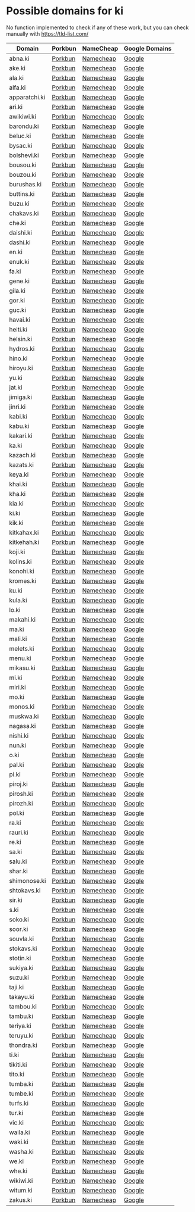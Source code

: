 # Possible domains for ki

No function implemented to check if any of these work, but you can check manually with https://tld-list.com/

| Domain | Porkbun | NameCheap | Google Domains |
|---|---|---|---|
| abna.ki | [Porkbun](https://porkbun.com/checkout/search?prb=e814663da1&tlds=&idnLanguage=&search=search&q=abna.ki) | [Namecheap](https://www.namecheap.com/domains/registration/results/?domain=abna.ki) | [Google](https://domains.google.com/registrar/search?searchTerm=abna.ki) |
| ake.ki | [Porkbun](https://porkbun.com/checkout/search?prb=e814663da1&tlds=&idnLanguage=&search=search&q=ake.ki) | [Namecheap](https://www.namecheap.com/domains/registration/results/?domain=ake.ki) | [Google](https://domains.google.com/registrar/search?searchTerm=ake.ki) |
| ala.ki | [Porkbun](https://porkbun.com/checkout/search?prb=e814663da1&tlds=&idnLanguage=&search=search&q=ala.ki) | [Namecheap](https://www.namecheap.com/domains/registration/results/?domain=ala.ki) | [Google](https://domains.google.com/registrar/search?searchTerm=ala.ki) |
| alfa.ki | [Porkbun](https://porkbun.com/checkout/search?prb=e814663da1&tlds=&idnLanguage=&search=search&q=alfa.ki) | [Namecheap](https://www.namecheap.com/domains/registration/results/?domain=alfa.ki) | [Google](https://domains.google.com/registrar/search?searchTerm=alfa.ki) |
| apparatchi.ki | [Porkbun](https://porkbun.com/checkout/search?prb=e814663da1&tlds=&idnLanguage=&search=search&q=apparatchi.ki) | [Namecheap](https://www.namecheap.com/domains/registration/results/?domain=apparatchi.ki) | [Google](https://domains.google.com/registrar/search?searchTerm=apparatchi.ki) |
| ari.ki | [Porkbun](https://porkbun.com/checkout/search?prb=e814663da1&tlds=&idnLanguage=&search=search&q=ari.ki) | [Namecheap](https://www.namecheap.com/domains/registration/results/?domain=ari.ki) | [Google](https://domains.google.com/registrar/search?searchTerm=ari.ki) |
| awikiwi.ki | [Porkbun](https://porkbun.com/checkout/search?prb=e814663da1&tlds=&idnLanguage=&search=search&q=awikiwi.ki) | [Namecheap](https://www.namecheap.com/domains/registration/results/?domain=awikiwi.ki) | [Google](https://domains.google.com/registrar/search?searchTerm=awikiwi.ki) |
| barondu.ki | [Porkbun](https://porkbun.com/checkout/search?prb=e814663da1&tlds=&idnLanguage=&search=search&q=barondu.ki) | [Namecheap](https://www.namecheap.com/domains/registration/results/?domain=barondu.ki) | [Google](https://domains.google.com/registrar/search?searchTerm=barondu.ki) |
| beluc.ki | [Porkbun](https://porkbun.com/checkout/search?prb=e814663da1&tlds=&idnLanguage=&search=search&q=beluc.ki) | [Namecheap](https://www.namecheap.com/domains/registration/results/?domain=beluc.ki) | [Google](https://domains.google.com/registrar/search?searchTerm=beluc.ki) |
| bysac.ki | [Porkbun](https://porkbun.com/checkout/search?prb=e814663da1&tlds=&idnLanguage=&search=search&q=bysac.ki) | [Namecheap](https://www.namecheap.com/domains/registration/results/?domain=bysac.ki) | [Google](https://domains.google.com/registrar/search?searchTerm=bysac.ki) |
| bolshevi.ki | [Porkbun](https://porkbun.com/checkout/search?prb=e814663da1&tlds=&idnLanguage=&search=search&q=bolshevi.ki) | [Namecheap](https://www.namecheap.com/domains/registration/results/?domain=bolshevi.ki) | [Google](https://domains.google.com/registrar/search?searchTerm=bolshevi.ki) |
| bousou.ki | [Porkbun](https://porkbun.com/checkout/search?prb=e814663da1&tlds=&idnLanguage=&search=search&q=bousou.ki) | [Namecheap](https://www.namecheap.com/domains/registration/results/?domain=bousou.ki) | [Google](https://domains.google.com/registrar/search?searchTerm=bousou.ki) |
| bouzou.ki | [Porkbun](https://porkbun.com/checkout/search?prb=e814663da1&tlds=&idnLanguage=&search=search&q=bouzou.ki) | [Namecheap](https://www.namecheap.com/domains/registration/results/?domain=bouzou.ki) | [Google](https://domains.google.com/registrar/search?searchTerm=bouzou.ki) |
| burushas.ki | [Porkbun](https://porkbun.com/checkout/search?prb=e814663da1&tlds=&idnLanguage=&search=search&q=burushas.ki) | [Namecheap](https://www.namecheap.com/domains/registration/results/?domain=burushas.ki) | [Google](https://domains.google.com/registrar/search?searchTerm=burushas.ki) |
| buttins.ki | [Porkbun](https://porkbun.com/checkout/search?prb=e814663da1&tlds=&idnLanguage=&search=search&q=buttins.ki) | [Namecheap](https://www.namecheap.com/domains/registration/results/?domain=buttins.ki) | [Google](https://domains.google.com/registrar/search?searchTerm=buttins.ki) |
| buzu.ki | [Porkbun](https://porkbun.com/checkout/search?prb=e814663da1&tlds=&idnLanguage=&search=search&q=buzu.ki) | [Namecheap](https://www.namecheap.com/domains/registration/results/?domain=buzu.ki) | [Google](https://domains.google.com/registrar/search?searchTerm=buzu.ki) |
| chakavs.ki | [Porkbun](https://porkbun.com/checkout/search?prb=e814663da1&tlds=&idnLanguage=&search=search&q=chakavs.ki) | [Namecheap](https://www.namecheap.com/domains/registration/results/?domain=chakavs.ki) | [Google](https://domains.google.com/registrar/search?searchTerm=chakavs.ki) |
| che.ki | [Porkbun](https://porkbun.com/checkout/search?prb=e814663da1&tlds=&idnLanguage=&search=search&q=che.ki) | [Namecheap](https://www.namecheap.com/domains/registration/results/?domain=che.ki) | [Google](https://domains.google.com/registrar/search?searchTerm=che.ki) |
| daishi.ki | [Porkbun](https://porkbun.com/checkout/search?prb=e814663da1&tlds=&idnLanguage=&search=search&q=daishi.ki) | [Namecheap](https://www.namecheap.com/domains/registration/results/?domain=daishi.ki) | [Google](https://domains.google.com/registrar/search?searchTerm=daishi.ki) |
| dashi.ki | [Porkbun](https://porkbun.com/checkout/search?prb=e814663da1&tlds=&idnLanguage=&search=search&q=dashi.ki) | [Namecheap](https://www.namecheap.com/domains/registration/results/?domain=dashi.ki) | [Google](https://domains.google.com/registrar/search?searchTerm=dashi.ki) |
| en.ki | [Porkbun](https://porkbun.com/checkout/search?prb=e814663da1&tlds=&idnLanguage=&search=search&q=en.ki) | [Namecheap](https://www.namecheap.com/domains/registration/results/?domain=en.ki) | [Google](https://domains.google.com/registrar/search?searchTerm=en.ki) |
| enuk.ki | [Porkbun](https://porkbun.com/checkout/search?prb=e814663da1&tlds=&idnLanguage=&search=search&q=enuk.ki) | [Namecheap](https://www.namecheap.com/domains/registration/results/?domain=enuk.ki) | [Google](https://domains.google.com/registrar/search?searchTerm=enuk.ki) |
| fa.ki | [Porkbun](https://porkbun.com/checkout/search?prb=e814663da1&tlds=&idnLanguage=&search=search&q=fa.ki) | [Namecheap](https://www.namecheap.com/domains/registration/results/?domain=fa.ki) | [Google](https://domains.google.com/registrar/search?searchTerm=fa.ki) |
| gene.ki | [Porkbun](https://porkbun.com/checkout/search?prb=e814663da1&tlds=&idnLanguage=&search=search&q=gene.ki) | [Namecheap](https://www.namecheap.com/domains/registration/results/?domain=gene.ki) | [Google](https://domains.google.com/registrar/search?searchTerm=gene.ki) |
| gila.ki | [Porkbun](https://porkbun.com/checkout/search?prb=e814663da1&tlds=&idnLanguage=&search=search&q=gila.ki) | [Namecheap](https://www.namecheap.com/domains/registration/results/?domain=gila.ki) | [Google](https://domains.google.com/registrar/search?searchTerm=gila.ki) |
| gor.ki | [Porkbun](https://porkbun.com/checkout/search?prb=e814663da1&tlds=&idnLanguage=&search=search&q=gor.ki) | [Namecheap](https://www.namecheap.com/domains/registration/results/?domain=gor.ki) | [Google](https://domains.google.com/registrar/search?searchTerm=gor.ki) |
| guc.ki | [Porkbun](https://porkbun.com/checkout/search?prb=e814663da1&tlds=&idnLanguage=&search=search&q=guc.ki) | [Namecheap](https://www.namecheap.com/domains/registration/results/?domain=guc.ki) | [Google](https://domains.google.com/registrar/search?searchTerm=guc.ki) |
| havai.ki | [Porkbun](https://porkbun.com/checkout/search?prb=e814663da1&tlds=&idnLanguage=&search=search&q=havai.ki) | [Namecheap](https://www.namecheap.com/domains/registration/results/?domain=havai.ki) | [Google](https://domains.google.com/registrar/search?searchTerm=havai.ki) |
| heiti.ki | [Porkbun](https://porkbun.com/checkout/search?prb=e814663da1&tlds=&idnLanguage=&search=search&q=heiti.ki) | [Namecheap](https://www.namecheap.com/domains/registration/results/?domain=heiti.ki) | [Google](https://domains.google.com/registrar/search?searchTerm=heiti.ki) |
| helsin.ki | [Porkbun](https://porkbun.com/checkout/search?prb=e814663da1&tlds=&idnLanguage=&search=search&q=helsin.ki) | [Namecheap](https://www.namecheap.com/domains/registration/results/?domain=helsin.ki) | [Google](https://domains.google.com/registrar/search?searchTerm=helsin.ki) |
| hydros.ki | [Porkbun](https://porkbun.com/checkout/search?prb=e814663da1&tlds=&idnLanguage=&search=search&q=hydros.ki) | [Namecheap](https://www.namecheap.com/domains/registration/results/?domain=hydros.ki) | [Google](https://domains.google.com/registrar/search?searchTerm=hydros.ki) |
| hino.ki | [Porkbun](https://porkbun.com/checkout/search?prb=e814663da1&tlds=&idnLanguage=&search=search&q=hino.ki) | [Namecheap](https://www.namecheap.com/domains/registration/results/?domain=hino.ki) | [Google](https://domains.google.com/registrar/search?searchTerm=hino.ki) |
| hiroyu.ki | [Porkbun](https://porkbun.com/checkout/search?prb=e814663da1&tlds=&idnLanguage=&search=search&q=hiroyu.ki) | [Namecheap](https://www.namecheap.com/domains/registration/results/?domain=hiroyu.ki) | [Google](https://domains.google.com/registrar/search?searchTerm=hiroyu.ki) |
| yu.ki | [Porkbun](https://porkbun.com/checkout/search?prb=e814663da1&tlds=&idnLanguage=&search=search&q=yu.ki) | [Namecheap](https://www.namecheap.com/domains/registration/results/?domain=yu.ki) | [Google](https://domains.google.com/registrar/search?searchTerm=yu.ki) |
| jat.ki | [Porkbun](https://porkbun.com/checkout/search?prb=e814663da1&tlds=&idnLanguage=&search=search&q=jat.ki) | [Namecheap](https://www.namecheap.com/domains/registration/results/?domain=jat.ki) | [Google](https://domains.google.com/registrar/search?searchTerm=jat.ki) |
| jimiga.ki | [Porkbun](https://porkbun.com/checkout/search?prb=e814663da1&tlds=&idnLanguage=&search=search&q=jimiga.ki) | [Namecheap](https://www.namecheap.com/domains/registration/results/?domain=jimiga.ki) | [Google](https://domains.google.com/registrar/search?searchTerm=jimiga.ki) |
| jinri.ki | [Porkbun](https://porkbun.com/checkout/search?prb=e814663da1&tlds=&idnLanguage=&search=search&q=jinri.ki) | [Namecheap](https://www.namecheap.com/domains/registration/results/?domain=jinri.ki) | [Google](https://domains.google.com/registrar/search?searchTerm=jinri.ki) |
| kabi.ki | [Porkbun](https://porkbun.com/checkout/search?prb=e814663da1&tlds=&idnLanguage=&search=search&q=kabi.ki) | [Namecheap](https://www.namecheap.com/domains/registration/results/?domain=kabi.ki) | [Google](https://domains.google.com/registrar/search?searchTerm=kabi.ki) |
| kabu.ki | [Porkbun](https://porkbun.com/checkout/search?prb=e814663da1&tlds=&idnLanguage=&search=search&q=kabu.ki) | [Namecheap](https://www.namecheap.com/domains/registration/results/?domain=kabu.ki) | [Google](https://domains.google.com/registrar/search?searchTerm=kabu.ki) |
| kakari.ki | [Porkbun](https://porkbun.com/checkout/search?prb=e814663da1&tlds=&idnLanguage=&search=search&q=kakari.ki) | [Namecheap](https://www.namecheap.com/domains/registration/results/?domain=kakari.ki) | [Google](https://domains.google.com/registrar/search?searchTerm=kakari.ki) |
| ka.ki | [Porkbun](https://porkbun.com/checkout/search?prb=e814663da1&tlds=&idnLanguage=&search=search&q=ka.ki) | [Namecheap](https://www.namecheap.com/domains/registration/results/?domain=ka.ki) | [Google](https://domains.google.com/registrar/search?searchTerm=ka.ki) |
| kazach.ki | [Porkbun](https://porkbun.com/checkout/search?prb=e814663da1&tlds=&idnLanguage=&search=search&q=kazach.ki) | [Namecheap](https://www.namecheap.com/domains/registration/results/?domain=kazach.ki) | [Google](https://domains.google.com/registrar/search?searchTerm=kazach.ki) |
| kazats.ki | [Porkbun](https://porkbun.com/checkout/search?prb=e814663da1&tlds=&idnLanguage=&search=search&q=kazats.ki) | [Namecheap](https://www.namecheap.com/domains/registration/results/?domain=kazats.ki) | [Google](https://domains.google.com/registrar/search?searchTerm=kazats.ki) |
| keya.ki | [Porkbun](https://porkbun.com/checkout/search?prb=e814663da1&tlds=&idnLanguage=&search=search&q=keya.ki) | [Namecheap](https://www.namecheap.com/domains/registration/results/?domain=keya.ki) | [Google](https://domains.google.com/registrar/search?searchTerm=keya.ki) |
| khai.ki | [Porkbun](https://porkbun.com/checkout/search?prb=e814663da1&tlds=&idnLanguage=&search=search&q=khai.ki) | [Namecheap](https://www.namecheap.com/domains/registration/results/?domain=khai.ki) | [Google](https://domains.google.com/registrar/search?searchTerm=khai.ki) |
| kha.ki | [Porkbun](https://porkbun.com/checkout/search?prb=e814663da1&tlds=&idnLanguage=&search=search&q=kha.ki) | [Namecheap](https://www.namecheap.com/domains/registration/results/?domain=kha.ki) | [Google](https://domains.google.com/registrar/search?searchTerm=kha.ki) |
| kia.ki | [Porkbun](https://porkbun.com/checkout/search?prb=e814663da1&tlds=&idnLanguage=&search=search&q=kia.ki) | [Namecheap](https://www.namecheap.com/domains/registration/results/?domain=kia.ki) | [Google](https://domains.google.com/registrar/search?searchTerm=kia.ki) |
| ki.ki | [Porkbun](https://porkbun.com/checkout/search?prb=e814663da1&tlds=&idnLanguage=&search=search&q=ki.ki) | [Namecheap](https://www.namecheap.com/domains/registration/results/?domain=ki.ki) | [Google](https://domains.google.com/registrar/search?searchTerm=ki.ki) |
| kik.ki | [Porkbun](https://porkbun.com/checkout/search?prb=e814663da1&tlds=&idnLanguage=&search=search&q=kik.ki) | [Namecheap](https://www.namecheap.com/domains/registration/results/?domain=kik.ki) | [Google](https://domains.google.com/registrar/search?searchTerm=kik.ki) |
| kitkahax.ki | [Porkbun](https://porkbun.com/checkout/search?prb=e814663da1&tlds=&idnLanguage=&search=search&q=kitkahax.ki) | [Namecheap](https://www.namecheap.com/domains/registration/results/?domain=kitkahax.ki) | [Google](https://domains.google.com/registrar/search?searchTerm=kitkahax.ki) |
| kitkehah.ki | [Porkbun](https://porkbun.com/checkout/search?prb=e814663da1&tlds=&idnLanguage=&search=search&q=kitkehah.ki) | [Namecheap](https://www.namecheap.com/domains/registration/results/?domain=kitkehah.ki) | [Google](https://domains.google.com/registrar/search?searchTerm=kitkehah.ki) |
| koji.ki | [Porkbun](https://porkbun.com/checkout/search?prb=e814663da1&tlds=&idnLanguage=&search=search&q=koji.ki) | [Namecheap](https://www.namecheap.com/domains/registration/results/?domain=koji.ki) | [Google](https://domains.google.com/registrar/search?searchTerm=koji.ki) |
| kolins.ki | [Porkbun](https://porkbun.com/checkout/search?prb=e814663da1&tlds=&idnLanguage=&search=search&q=kolins.ki) | [Namecheap](https://www.namecheap.com/domains/registration/results/?domain=kolins.ki) | [Google](https://domains.google.com/registrar/search?searchTerm=kolins.ki) |
| konohi.ki | [Porkbun](https://porkbun.com/checkout/search?prb=e814663da1&tlds=&idnLanguage=&search=search&q=konohi.ki) | [Namecheap](https://www.namecheap.com/domains/registration/results/?domain=konohi.ki) | [Google](https://domains.google.com/registrar/search?searchTerm=konohi.ki) |
| kromes.ki | [Porkbun](https://porkbun.com/checkout/search?prb=e814663da1&tlds=&idnLanguage=&search=search&q=kromes.ki) | [Namecheap](https://www.namecheap.com/domains/registration/results/?domain=kromes.ki) | [Google](https://domains.google.com/registrar/search?searchTerm=kromes.ki) |
| ku.ki | [Porkbun](https://porkbun.com/checkout/search?prb=e814663da1&tlds=&idnLanguage=&search=search&q=ku.ki) | [Namecheap](https://www.namecheap.com/domains/registration/results/?domain=ku.ki) | [Google](https://domains.google.com/registrar/search?searchTerm=ku.ki) |
| kula.ki | [Porkbun](https://porkbun.com/checkout/search?prb=e814663da1&tlds=&idnLanguage=&search=search&q=kula.ki) | [Namecheap](https://www.namecheap.com/domains/registration/results/?domain=kula.ki) | [Google](https://domains.google.com/registrar/search?searchTerm=kula.ki) |
| lo.ki | [Porkbun](https://porkbun.com/checkout/search?prb=e814663da1&tlds=&idnLanguage=&search=search&q=lo.ki) | [Namecheap](https://www.namecheap.com/domains/registration/results/?domain=lo.ki) | [Google](https://domains.google.com/registrar/search?searchTerm=lo.ki) |
| makahi.ki | [Porkbun](https://porkbun.com/checkout/search?prb=e814663da1&tlds=&idnLanguage=&search=search&q=makahi.ki) | [Namecheap](https://www.namecheap.com/domains/registration/results/?domain=makahi.ki) | [Google](https://domains.google.com/registrar/search?searchTerm=makahi.ki) |
| ma.ki | [Porkbun](https://porkbun.com/checkout/search?prb=e814663da1&tlds=&idnLanguage=&search=search&q=ma.ki) | [Namecheap](https://www.namecheap.com/domains/registration/results/?domain=ma.ki) | [Google](https://domains.google.com/registrar/search?searchTerm=ma.ki) |
| mali.ki | [Porkbun](https://porkbun.com/checkout/search?prb=e814663da1&tlds=&idnLanguage=&search=search&q=mali.ki) | [Namecheap](https://www.namecheap.com/domains/registration/results/?domain=mali.ki) | [Google](https://domains.google.com/registrar/search?searchTerm=mali.ki) |
| melets.ki | [Porkbun](https://porkbun.com/checkout/search?prb=e814663da1&tlds=&idnLanguage=&search=search&q=melets.ki) | [Namecheap](https://www.namecheap.com/domains/registration/results/?domain=melets.ki) | [Google](https://domains.google.com/registrar/search?searchTerm=melets.ki) |
| menu.ki | [Porkbun](https://porkbun.com/checkout/search?prb=e814663da1&tlds=&idnLanguage=&search=search&q=menu.ki) | [Namecheap](https://www.namecheap.com/domains/registration/results/?domain=menu.ki) | [Google](https://domains.google.com/registrar/search?searchTerm=menu.ki) |
| mikasu.ki | [Porkbun](https://porkbun.com/checkout/search?prb=e814663da1&tlds=&idnLanguage=&search=search&q=mikasu.ki) | [Namecheap](https://www.namecheap.com/domains/registration/results/?domain=mikasu.ki) | [Google](https://domains.google.com/registrar/search?searchTerm=mikasu.ki) |
| mi.ki | [Porkbun](https://porkbun.com/checkout/search?prb=e814663da1&tlds=&idnLanguage=&search=search&q=mi.ki) | [Namecheap](https://www.namecheap.com/domains/registration/results/?domain=mi.ki) | [Google](https://domains.google.com/registrar/search?searchTerm=mi.ki) |
| miri.ki | [Porkbun](https://porkbun.com/checkout/search?prb=e814663da1&tlds=&idnLanguage=&search=search&q=miri.ki) | [Namecheap](https://www.namecheap.com/domains/registration/results/?domain=miri.ki) | [Google](https://domains.google.com/registrar/search?searchTerm=miri.ki) |
| mo.ki | [Porkbun](https://porkbun.com/checkout/search?prb=e814663da1&tlds=&idnLanguage=&search=search&q=mo.ki) | [Namecheap](https://www.namecheap.com/domains/registration/results/?domain=mo.ki) | [Google](https://domains.google.com/registrar/search?searchTerm=mo.ki) |
| monos.ki | [Porkbun](https://porkbun.com/checkout/search?prb=e814663da1&tlds=&idnLanguage=&search=search&q=monos.ki) | [Namecheap](https://www.namecheap.com/domains/registration/results/?domain=monos.ki) | [Google](https://domains.google.com/registrar/search?searchTerm=monos.ki) |
| muskwa.ki | [Porkbun](https://porkbun.com/checkout/search?prb=e814663da1&tlds=&idnLanguage=&search=search&q=muskwa.ki) | [Namecheap](https://www.namecheap.com/domains/registration/results/?domain=muskwa.ki) | [Google](https://domains.google.com/registrar/search?searchTerm=muskwa.ki) |
| nagasa.ki | [Porkbun](https://porkbun.com/checkout/search?prb=e814663da1&tlds=&idnLanguage=&search=search&q=nagasa.ki) | [Namecheap](https://www.namecheap.com/domains/registration/results/?domain=nagasa.ki) | [Google](https://domains.google.com/registrar/search?searchTerm=nagasa.ki) |
| nishi.ki | [Porkbun](https://porkbun.com/checkout/search?prb=e814663da1&tlds=&idnLanguage=&search=search&q=nishi.ki) | [Namecheap](https://www.namecheap.com/domains/registration/results/?domain=nishi.ki) | [Google](https://domains.google.com/registrar/search?searchTerm=nishi.ki) |
| nun.ki | [Porkbun](https://porkbun.com/checkout/search?prb=e814663da1&tlds=&idnLanguage=&search=search&q=nun.ki) | [Namecheap](https://www.namecheap.com/domains/registration/results/?domain=nun.ki) | [Google](https://domains.google.com/registrar/search?searchTerm=nun.ki) |
| o.ki | [Porkbun](https://porkbun.com/checkout/search?prb=e814663da1&tlds=&idnLanguage=&search=search&q=o.ki) | [Namecheap](https://www.namecheap.com/domains/registration/results/?domain=o.ki) | [Google](https://domains.google.com/registrar/search?searchTerm=o.ki) |
| pal.ki | [Porkbun](https://porkbun.com/checkout/search?prb=e814663da1&tlds=&idnLanguage=&search=search&q=pal.ki) | [Namecheap](https://www.namecheap.com/domains/registration/results/?domain=pal.ki) | [Google](https://domains.google.com/registrar/search?searchTerm=pal.ki) |
| pi.ki | [Porkbun](https://porkbun.com/checkout/search?prb=e814663da1&tlds=&idnLanguage=&search=search&q=pi.ki) | [Namecheap](https://www.namecheap.com/domains/registration/results/?domain=pi.ki) | [Google](https://domains.google.com/registrar/search?searchTerm=pi.ki) |
| piroj.ki | [Porkbun](https://porkbun.com/checkout/search?prb=e814663da1&tlds=&idnLanguage=&search=search&q=piroj.ki) | [Namecheap](https://www.namecheap.com/domains/registration/results/?domain=piroj.ki) | [Google](https://domains.google.com/registrar/search?searchTerm=piroj.ki) |
| pirosh.ki | [Porkbun](https://porkbun.com/checkout/search?prb=e814663da1&tlds=&idnLanguage=&search=search&q=pirosh.ki) | [Namecheap](https://www.namecheap.com/domains/registration/results/?domain=pirosh.ki) | [Google](https://domains.google.com/registrar/search?searchTerm=pirosh.ki) |
| pirozh.ki | [Porkbun](https://porkbun.com/checkout/search?prb=e814663da1&tlds=&idnLanguage=&search=search&q=pirozh.ki) | [Namecheap](https://www.namecheap.com/domains/registration/results/?domain=pirozh.ki) | [Google](https://domains.google.com/registrar/search?searchTerm=pirozh.ki) |
| pol.ki | [Porkbun](https://porkbun.com/checkout/search?prb=e814663da1&tlds=&idnLanguage=&search=search&q=pol.ki) | [Namecheap](https://www.namecheap.com/domains/registration/results/?domain=pol.ki) | [Google](https://domains.google.com/registrar/search?searchTerm=pol.ki) |
| ra.ki | [Porkbun](https://porkbun.com/checkout/search?prb=e814663da1&tlds=&idnLanguage=&search=search&q=ra.ki) | [Namecheap](https://www.namecheap.com/domains/registration/results/?domain=ra.ki) | [Google](https://domains.google.com/registrar/search?searchTerm=ra.ki) |
| rauri.ki | [Porkbun](https://porkbun.com/checkout/search?prb=e814663da1&tlds=&idnLanguage=&search=search&q=rauri.ki) | [Namecheap](https://www.namecheap.com/domains/registration/results/?domain=rauri.ki) | [Google](https://domains.google.com/registrar/search?searchTerm=rauri.ki) |
| re.ki | [Porkbun](https://porkbun.com/checkout/search?prb=e814663da1&tlds=&idnLanguage=&search=search&q=re.ki) | [Namecheap](https://www.namecheap.com/domains/registration/results/?domain=re.ki) | [Google](https://domains.google.com/registrar/search?searchTerm=re.ki) |
| sa.ki | [Porkbun](https://porkbun.com/checkout/search?prb=e814663da1&tlds=&idnLanguage=&search=search&q=sa.ki) | [Namecheap](https://www.namecheap.com/domains/registration/results/?domain=sa.ki) | [Google](https://domains.google.com/registrar/search?searchTerm=sa.ki) |
| salu.ki | [Porkbun](https://porkbun.com/checkout/search?prb=e814663da1&tlds=&idnLanguage=&search=search&q=salu.ki) | [Namecheap](https://www.namecheap.com/domains/registration/results/?domain=salu.ki) | [Google](https://domains.google.com/registrar/search?searchTerm=salu.ki) |
| shar.ki | [Porkbun](https://porkbun.com/checkout/search?prb=e814663da1&tlds=&idnLanguage=&search=search&q=shar.ki) | [Namecheap](https://www.namecheap.com/domains/registration/results/?domain=shar.ki) | [Google](https://domains.google.com/registrar/search?searchTerm=shar.ki) |
| shimonose.ki | [Porkbun](https://porkbun.com/checkout/search?prb=e814663da1&tlds=&idnLanguage=&search=search&q=shimonose.ki) | [Namecheap](https://www.namecheap.com/domains/registration/results/?domain=shimonose.ki) | [Google](https://domains.google.com/registrar/search?searchTerm=shimonose.ki) |
| shtokavs.ki | [Porkbun](https://porkbun.com/checkout/search?prb=e814663da1&tlds=&idnLanguage=&search=search&q=shtokavs.ki) | [Namecheap](https://www.namecheap.com/domains/registration/results/?domain=shtokavs.ki) | [Google](https://domains.google.com/registrar/search?searchTerm=shtokavs.ki) |
| sir.ki | [Porkbun](https://porkbun.com/checkout/search?prb=e814663da1&tlds=&idnLanguage=&search=search&q=sir.ki) | [Namecheap](https://www.namecheap.com/domains/registration/results/?domain=sir.ki) | [Google](https://domains.google.com/registrar/search?searchTerm=sir.ki) |
| s.ki | [Porkbun](https://porkbun.com/checkout/search?prb=e814663da1&tlds=&idnLanguage=&search=search&q=s.ki) | [Namecheap](https://www.namecheap.com/domains/registration/results/?domain=s.ki) | [Google](https://domains.google.com/registrar/search?searchTerm=s.ki) |
| soko.ki | [Porkbun](https://porkbun.com/checkout/search?prb=e814663da1&tlds=&idnLanguage=&search=search&q=soko.ki) | [Namecheap](https://www.namecheap.com/domains/registration/results/?domain=soko.ki) | [Google](https://domains.google.com/registrar/search?searchTerm=soko.ki) |
| soor.ki | [Porkbun](https://porkbun.com/checkout/search?prb=e814663da1&tlds=&idnLanguage=&search=search&q=soor.ki) | [Namecheap](https://www.namecheap.com/domains/registration/results/?domain=soor.ki) | [Google](https://domains.google.com/registrar/search?searchTerm=soor.ki) |
| souvla.ki | [Porkbun](https://porkbun.com/checkout/search?prb=e814663da1&tlds=&idnLanguage=&search=search&q=souvla.ki) | [Namecheap](https://www.namecheap.com/domains/registration/results/?domain=souvla.ki) | [Google](https://domains.google.com/registrar/search?searchTerm=souvla.ki) |
| stokavs.ki | [Porkbun](https://porkbun.com/checkout/search?prb=e814663da1&tlds=&idnLanguage=&search=search&q=stokavs.ki) | [Namecheap](https://www.namecheap.com/domains/registration/results/?domain=stokavs.ki) | [Google](https://domains.google.com/registrar/search?searchTerm=stokavs.ki) |
| stotin.ki | [Porkbun](https://porkbun.com/checkout/search?prb=e814663da1&tlds=&idnLanguage=&search=search&q=stotin.ki) | [Namecheap](https://www.namecheap.com/domains/registration/results/?domain=stotin.ki) | [Google](https://domains.google.com/registrar/search?searchTerm=stotin.ki) |
| sukiya.ki | [Porkbun](https://porkbun.com/checkout/search?prb=e814663da1&tlds=&idnLanguage=&search=search&q=sukiya.ki) | [Namecheap](https://www.namecheap.com/domains/registration/results/?domain=sukiya.ki) | [Google](https://domains.google.com/registrar/search?searchTerm=sukiya.ki) |
| suzu.ki | [Porkbun](https://porkbun.com/checkout/search?prb=e814663da1&tlds=&idnLanguage=&search=search&q=suzu.ki) | [Namecheap](https://www.namecheap.com/domains/registration/results/?domain=suzu.ki) | [Google](https://domains.google.com/registrar/search?searchTerm=suzu.ki) |
| taji.ki | [Porkbun](https://porkbun.com/checkout/search?prb=e814663da1&tlds=&idnLanguage=&search=search&q=taji.ki) | [Namecheap](https://www.namecheap.com/domains/registration/results/?domain=taji.ki) | [Google](https://domains.google.com/registrar/search?searchTerm=taji.ki) |
| takayu.ki | [Porkbun](https://porkbun.com/checkout/search?prb=e814663da1&tlds=&idnLanguage=&search=search&q=takayu.ki) | [Namecheap](https://www.namecheap.com/domains/registration/results/?domain=takayu.ki) | [Google](https://domains.google.com/registrar/search?searchTerm=takayu.ki) |
| tambou.ki | [Porkbun](https://porkbun.com/checkout/search?prb=e814663da1&tlds=&idnLanguage=&search=search&q=tambou.ki) | [Namecheap](https://www.namecheap.com/domains/registration/results/?domain=tambou.ki) | [Google](https://domains.google.com/registrar/search?searchTerm=tambou.ki) |
| tambu.ki | [Porkbun](https://porkbun.com/checkout/search?prb=e814663da1&tlds=&idnLanguage=&search=search&q=tambu.ki) | [Namecheap](https://www.namecheap.com/domains/registration/results/?domain=tambu.ki) | [Google](https://domains.google.com/registrar/search?searchTerm=tambu.ki) |
| teriya.ki | [Porkbun](https://porkbun.com/checkout/search?prb=e814663da1&tlds=&idnLanguage=&search=search&q=teriya.ki) | [Namecheap](https://www.namecheap.com/domains/registration/results/?domain=teriya.ki) | [Google](https://domains.google.com/registrar/search?searchTerm=teriya.ki) |
| teruyu.ki | [Porkbun](https://porkbun.com/checkout/search?prb=e814663da1&tlds=&idnLanguage=&search=search&q=teruyu.ki) | [Namecheap](https://www.namecheap.com/domains/registration/results/?domain=teruyu.ki) | [Google](https://domains.google.com/registrar/search?searchTerm=teruyu.ki) |
| thondra.ki | [Porkbun](https://porkbun.com/checkout/search?prb=e814663da1&tlds=&idnLanguage=&search=search&q=thondra.ki) | [Namecheap](https://www.namecheap.com/domains/registration/results/?domain=thondra.ki) | [Google](https://domains.google.com/registrar/search?searchTerm=thondra.ki) |
| ti.ki | [Porkbun](https://porkbun.com/checkout/search?prb=e814663da1&tlds=&idnLanguage=&search=search&q=ti.ki) | [Namecheap](https://www.namecheap.com/domains/registration/results/?domain=ti.ki) | [Google](https://domains.google.com/registrar/search?searchTerm=ti.ki) |
| tikiti.ki | [Porkbun](https://porkbun.com/checkout/search?prb=e814663da1&tlds=&idnLanguage=&search=search&q=tikiti.ki) | [Namecheap](https://www.namecheap.com/domains/registration/results/?domain=tikiti.ki) | [Google](https://domains.google.com/registrar/search?searchTerm=tikiti.ki) |
| tito.ki | [Porkbun](https://porkbun.com/checkout/search?prb=e814663da1&tlds=&idnLanguage=&search=search&q=tito.ki) | [Namecheap](https://www.namecheap.com/domains/registration/results/?domain=tito.ki) | [Google](https://domains.google.com/registrar/search?searchTerm=tito.ki) |
| tumba.ki | [Porkbun](https://porkbun.com/checkout/search?prb=e814663da1&tlds=&idnLanguage=&search=search&q=tumba.ki) | [Namecheap](https://www.namecheap.com/domains/registration/results/?domain=tumba.ki) | [Google](https://domains.google.com/registrar/search?searchTerm=tumba.ki) |
| tumbe.ki | [Porkbun](https://porkbun.com/checkout/search?prb=e814663da1&tlds=&idnLanguage=&search=search&q=tumbe.ki) | [Namecheap](https://www.namecheap.com/domains/registration/results/?domain=tumbe.ki) | [Google](https://domains.google.com/registrar/search?searchTerm=tumbe.ki) |
| turfs.ki | [Porkbun](https://porkbun.com/checkout/search?prb=e814663da1&tlds=&idnLanguage=&search=search&q=turfs.ki) | [Namecheap](https://www.namecheap.com/domains/registration/results/?domain=turfs.ki) | [Google](https://domains.google.com/registrar/search?searchTerm=turfs.ki) |
| tur.ki | [Porkbun](https://porkbun.com/checkout/search?prb=e814663da1&tlds=&idnLanguage=&search=search&q=tur.ki) | [Namecheap](https://www.namecheap.com/domains/registration/results/?domain=tur.ki) | [Google](https://domains.google.com/registrar/search?searchTerm=tur.ki) |
| vic.ki | [Porkbun](https://porkbun.com/checkout/search?prb=e814663da1&tlds=&idnLanguage=&search=search&q=vic.ki) | [Namecheap](https://www.namecheap.com/domains/registration/results/?domain=vic.ki) | [Google](https://domains.google.com/registrar/search?searchTerm=vic.ki) |
| waila.ki | [Porkbun](https://porkbun.com/checkout/search?prb=e814663da1&tlds=&idnLanguage=&search=search&q=waila.ki) | [Namecheap](https://www.namecheap.com/domains/registration/results/?domain=waila.ki) | [Google](https://domains.google.com/registrar/search?searchTerm=waila.ki) |
| waki.ki | [Porkbun](https://porkbun.com/checkout/search?prb=e814663da1&tlds=&idnLanguage=&search=search&q=waki.ki) | [Namecheap](https://www.namecheap.com/domains/registration/results/?domain=waki.ki) | [Google](https://domains.google.com/registrar/search?searchTerm=waki.ki) |
| washa.ki | [Porkbun](https://porkbun.com/checkout/search?prb=e814663da1&tlds=&idnLanguage=&search=search&q=washa.ki) | [Namecheap](https://www.namecheap.com/domains/registration/results/?domain=washa.ki) | [Google](https://domains.google.com/registrar/search?searchTerm=washa.ki) |
| we.ki | [Porkbun](https://porkbun.com/checkout/search?prb=e814663da1&tlds=&idnLanguage=&search=search&q=we.ki) | [Namecheap](https://www.namecheap.com/domains/registration/results/?domain=we.ki) | [Google](https://domains.google.com/registrar/search?searchTerm=we.ki) |
| whe.ki | [Porkbun](https://porkbun.com/checkout/search?prb=e814663da1&tlds=&idnLanguage=&search=search&q=whe.ki) | [Namecheap](https://www.namecheap.com/domains/registration/results/?domain=whe.ki) | [Google](https://domains.google.com/registrar/search?searchTerm=whe.ki) |
| wikiwi.ki | [Porkbun](https://porkbun.com/checkout/search?prb=e814663da1&tlds=&idnLanguage=&search=search&q=wikiwi.ki) | [Namecheap](https://www.namecheap.com/domains/registration/results/?domain=wikiwi.ki) | [Google](https://domains.google.com/registrar/search?searchTerm=wikiwi.ki) |
| witum.ki | [Porkbun](https://porkbun.com/checkout/search?prb=e814663da1&tlds=&idnLanguage=&search=search&q=witum.ki) | [Namecheap](https://www.namecheap.com/domains/registration/results/?domain=witum.ki) | [Google](https://domains.google.com/registrar/search?searchTerm=witum.ki) |
| zakus.ki | [Porkbun](https://porkbun.com/checkout/search?prb=e814663da1&tlds=&idnLanguage=&search=search&q=zakus.ki) | [Namecheap](https://www.namecheap.com/domains/registration/results/?domain=zakus.ki) | [Google](https://domains.google.com/registrar/search?searchTerm=zakus.ki) |
